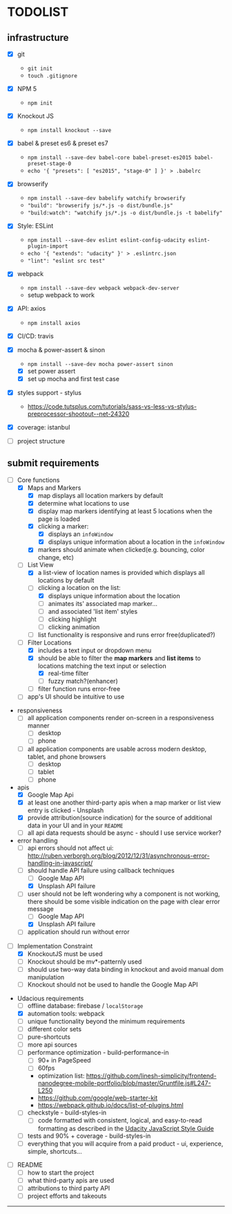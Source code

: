 # TODOLIST

## infrastructure

* [x] git
  * `git init`
  * `touch .gitignore` 
* [x] NPM 5
  * `npm init`
* [x] Knockout JS
  * `npm install knockout --save`
* [x] babel & preset es6 & preset es7
  * `npm install --save-dev babel-core babel-preset-es2015 babel-preset-stage-0`
  * `echo '{ "presets": [ "es2015", "stage-0" ] }' > .babelrc` 
* [x] browserify
  * `npm install --save-dev babelify watchify browserify`
  * `"build": "browserify js/*.js -o dist/bundle.js"`
  * `"build:watch": "watchify js/*.js -o dist/bundle.js -t babelify"`
* [x] Style: ESLint
  * `npm install --save-dev eslint eslint-config-udacity eslint-plugin-import`
  * `echo '{ "extends": "udacity" }' > .eslintrc.json`
  * `"lint": "eslint src test"`
* [x] webpack
  * `npm install --save-dev webpack webpack-dev-server`
  * setup webpack to work
* [x] API: axios
  * `npm install axios`
* [x] CI/CD: travis
* [x] mocha & power-assert & sinon
  * `npm install --save-dev mocha power-assert sinon`
  * [x] set power assert
  * [x] set up mocha and first test case 
* [x] styles support - stylus 
  * https://code.tutsplus.com/tutorials/sass-vs-less-vs-stylus-preprocessor-shootout--net-24320
* [x] coverage: istanbul
* [ ] project structure 


## submit requirements 

* [ ] Core functions 
  * [x] Maps and Markers
    * [x] map displays all location markers by default
    * [x] determine what locations to use 
    * [x] display map markers identifying at least 5 locations when the page is loaded
    * [x] clicking a marker:
      * [x] displays an `infoWindow` 
      * [x] displays unique information about a location in the `infoWindow`
    * [x] markers should animate when clicked(e.g. bouncing, color change, etc)
  * [ ] List View 
    * [x] a list-view of location names is provided which displays all locations by default 
    * [ ] clicking a location on the list:
      * [x] displays unique information about the location
      * [ ] animates its' associated map marker... 
      * [ ] and associated 'list item' styles 
      * [ ] clicking highlight
      * [ ] clicking animation
    * [ ] list functionality is responsive and runs error free(duplicated?)
  * [ ] Filter Locations 
    * [x] includes a text input or dropdown menu 
    * [x] should be able to filter the **map markers** and **list items** to locations matching the text input or selection
      * [x] real-time filter 
      * [ ] fuzzy match?(enhancer) 
    * [ ] filter function runs error-free
  * [ ] app's UI should be intuitive to use
* responsiveness
  * [ ] all application components render on-screen in a responsiveness manner
    * [ ] desktop
    * [ ] phone 
  * [ ] all application components are usable across modern desktop, tablet, and phone browsers
    * [ ] desktop
    * [ ] tablet
    * [ ] phone 
* apis
  * [x] Google Map Api
  * [x] at least one another third-party apis when a map marker or list view entry is clicked - Unsplash
  * [x] provide attribution(source indication) for the source of additional data in your UI and in your `README`
  * [ ] all api data requests should be async - should I use service worker?  
* error handling 
  * [ ] api errors should not affect ui: http://ruben.verborgh.org/blog/2012/12/31/asynchronous-error-handling-in-javascript/
  * [ ] should handle API failure using callback techniques
    * [ ] Google Map API
    * [x] Unsplash API failure
  * [ ] user should not be left wondering why a component is not working, there should be some visible indication on the page with clear error message
    * [ ] Google Map API
    * [x] Unsplash API failure
  * [ ] application should run without error
* [ ] Implementation Constraint
  * [x] KnockoutJS must be used
  * [ ] Knockout should be mv*-patternly used
  * [ ] should use two-way data binding in knockout and avoid manual dom manipulation 
  * [ ] Knockout should not be used to handle the Google Map API
* Udacious requirements
  * [ ] offline database: firebase / `localStorage` 
  * [x] automation tools: webpack
  * [ ] unique functionality beyond the minimum requirements 
  * [ ] different color sets
  * [ ] pure-shortcuts
  * [ ] more api sources 
  * [ ] performance optimization - build-performance-in
    * [ ] 90+ in PageSpeed
    * [ ] 60fps
    * optimization list: https://github.com/linesh-simplicity/frontend-nanodegree-mobile-portfolio/blob/master/Gruntfile.js#L247-L250
    * https://github.com/google/web-starter-kit
    * https://webpack.github.io/docs/list-of-plugins.html
  * [ ] checkstyle - build-styles-in
    * [ ] code formatted with consistent, logical, and easy-to-read formatting as described in the [Udacity JavaScript Style Guide][]
  * [ ] tests and 90% + coverage - build-styles-in
  * [ ] everything that you will acquire from a paid product - ui, experience, simple, shortcuts...
* [ ] README
  * [ ] how to start the project
  * [ ] what third-party apis are used
  * [ ] attributions to third party API  
  * [ ] project efforts and takeouts

---
 
[rubric]: https://review.udacity.com/#!/rubrics/17/view
[Udacity JavaScript Style Guide]: http://udacity.github.io/frontend-nanodegree-styleguide/javascript.html
